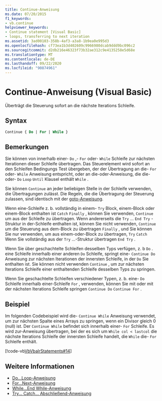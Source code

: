 ```yaml
---
title: Continue-Anweisung
ms.date: 07/20/2015
f1_keywords:
- vb.continue
helpviewer_keywords:
- Continue statement [Visual Basic]
- loops, transferring to next iteration
ms.assetid: 3ad00103-358b-4af3-a3a8-1b9ea0e995d3
ms.openlocfilehash: cf73ea1b3d402609c9966980dcab9ddd9bc096c2
ms.sourcegitcommit: d2db216e46323f73b32ae312c9e4135258e5d68e
ms.translationtype: MT
ms.contentlocale: de-DE
ms.lasthandoff: 09/22/2020
ms.locfileid: "90874961"
---
```

# <a name="continue-statement-visual-basic"></a>Continue-Anweisung (Visual Basic)

Überträgt die Steuerung sofort an die nächste Iterations Schleife.  
  
## <a name="syntax"></a>Syntax  
  
```vb  
Continue { Do | For | While }  
```  
  
## <a name="remarks"></a>Bemerkungen  

 Sie können von innerhalb einer- `Do` ,- `For` oder- `While` Schleife zur nächsten Iterationen dieser Schleife übertragen. Das Steuerelement wird sofort an den Schleifen Bedingungs Test übergeben, der der Übertragung an die- `For` oder- `While` Anweisung entspricht, oder an die-oder-Anweisung, die die-oder- `Do` `Loop` `Until` Klausel enthält `While` .  
  
 Sie können `Continue` an jeder beliebigen Stelle in der Schleife verwenden, die Übertragungen zulässt. Die Regeln, die die Übertragung der Steuerung zulassen, sind identisch mit der [goto-Anweisung](goto-statement.md).  
  
 Wenn eine-Schleife z. b. vollständig in einem- `Try` Block, einem-Block oder einem-Block enthalten ist `Catch` `Finally` , können Sie verwenden, `Continue` um aus der Schleife zu übertragen. Wenn andererseits die `Try` ... `End Try` -Struktur in der-Schleife enthalten ist, können Sie nicht verwenden, `Continue` um die Steuerung aus dem-Block zu übertragen `Finally` , und Sie können Sie nur verwenden, um aus einem-oder-Block zu übertragen, `Try` `Catch` Wenn Sie vollständig aus der `Try` ...-Struktur übertragen `End Try` .  
  
 Wenn Sie über geschachtelte Schleifen desselben Typs verfügen, z. b `Do` . eine Schleife innerhalb einer anderen `Do` Schleife, springt eine- `Continue Do` Anweisung zur nächsten Iterationen der innersten Schleife, in der `Do` Sie enthalten ist. Sie können nicht verwenden `Continue` , um zur nächsten Iterations Schleife einer enthaltenden Schleife desselben Typs zu springen.  
  
 Wenn Sie geschachtelte Schleifen verschiedener Typen, z. b. eine- `Do` Schleife innerhalb einer-Schleife `For` , verwenden, können Sie mit oder mit der nächsten Iterations Schleife springen `Continue Do` `Continue For` .  
  
## <a name="example"></a>Beispiel  

 Im folgenden Codebeispiel wird die- `Continue While` Anweisung verwendet, um zur nächsten Spalte eines Arrays zu springen, wenn ein Divisor gleich 0 (null) ist. Der `Continue While` befindet sich innerhalb einer- `For` Schleife. Es wird zur-Anweisung übertragen, bei der es sich um `While col < lastcol` die nächste Iterations Schleife der innersten Schleife handelt, die `While` die- `For` Schleife enthält.  
  
 [!code-vb[VbVbalrStatements#14](~/samples/snippets/visualbasic/VS_Snippets_VBCSharp/VbVbalrStatements/VB/Class1.vb#14)]  
  
## <a name="see-also"></a>Weitere Informationen

- [Do...Loop-Anweisung](do-loop-statement.md)
- [For...Next-Anweisung](for-next-statement.md)
- [While...End While-Anweisung](while-end-while-statement.md)
- [Try... Catch... Abschließend-Anweisung](try-catch-finally-statement.md)
